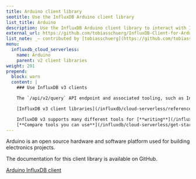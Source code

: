 ```yaml
---
title: Arduino client library
seotitle: Use the InfluxDB Arduino client library
list_title: Arduino
description: Use the InfluxDB Arduino client library to interact with InfluxDB.
external_url: https://github.com/tobiasschuerg/InfluxDB-Client-for-Arduino
list_note: _– contributed by [tobiasschuerg](https://github.com/tobiasschuerg)_
menu:
  influxdb_cloud_serverless:
    name: Arduino
    parent: v2 client libraries
weight: 201
prepend:
  block: warn
  content: |
    ### Use InfluxDB v3 clients

    The `/api/v2/query` API endpoint and associated tooling, such as InfluxDB v2 client libraries and the `influx` CLI, **can't** query an {{% product-name omit=" Clustered" %}} cluster.

    [InfluxDB v3 client libraries](/influxdb/cloud-serverless/reference/client-libraries/v3/) and [Flight SQL clients](/influxdb/cloud-serverless/reference/client-libraries/) are available that integrate with your code to write and query data stored in {{% product-name %}}.

    InfluxDB v3 supports many different tools for [**writing**](/influxdb/cloud-serverless/write-data/) and [**querying**](/influxdb/cloud-serverless/query-data/) data.
    [**Compare tools you can use**](/influxdb/cloud-serverless/get-started/#tools-to-use) to interact with {{% product-name %}}.
---
```


Arduino is an open source hardware and software platform used for building electronics projects.

The documentation for this client library is available on GitHub.  

<a href="https://github.com/tobiasschuerg/InfluxDB-Client-for-Arduino" target="_blank" class="btn github">Arduino InfluxDB client</a>
